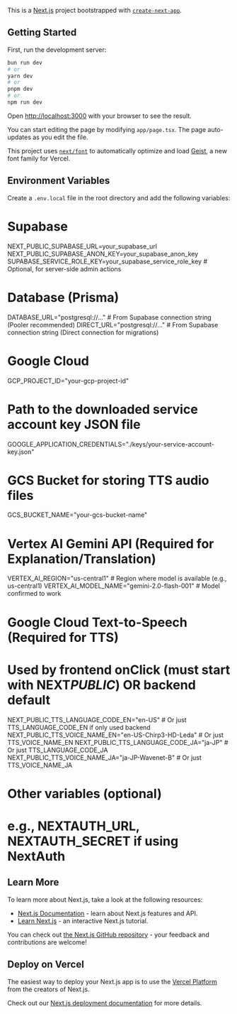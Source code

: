 This is a [Next.js](https://nextjs.org) project bootstrapped with [`create-next-app`](https://nextjs.org/docs/app/api-reference/cli/create-next-app).

## Getting Started

First, run the development server:

```bash
bun run dev
# or
yarn dev
# or
pnpm dev
# or
npm run dev
```

Open [http://localhost:3000](http://localhost:3000) with your browser to see the result.

You can start editing the page by modifying `app/page.tsx`. The page auto-updates as you edit the file.

This project uses [`next/font`](https://nextjs.org/docs/app/building-your-application/optimizing/fonts) to automatically optimize and load [Geist](https://vercel.com/font), a new font family for Vercel.

## Environment Variables

Create a `.env.local` file in the root directory and add the following variables:

# Supabase

NEXT_PUBLIC_SUPABASE_URL=your_supabase_url
NEXT_PUBLIC_SUPABASE_ANON_KEY=your_supabase_anon_key
SUPABASE_SERVICE_ROLE_KEY=your_supabase_service_role_key # Optional, for server-side admin actions

# Database (Prisma)

DATABASE_URL="postgresql://..." # From Supabase connection string (Pooler recommended)
DIRECT_URL="postgresql://..." # From Supabase connection string (Direct connection for migrations)

# Google Cloud

GCP_PROJECT_ID="your-gcp-project-id"

# Path to the downloaded service account key JSON file

GOOGLE_APPLICATION_CREDENTIALS="./keys/your-service-account-key.json"

# GCS Bucket for storing TTS audio files

GCS_BUCKET_NAME="your-gcs-bucket-name"

# Vertex AI Gemini API (Required for Explanation/Translation)

VERTEX_AI_REGION="us-central1" # Region where model is available (e.g., us-central1)
VERTEX_AI_MODEL_NAME="gemini-2.0-flash-001" # Model confirmed to work

# Google Cloud Text-to-Speech (Required for TTS)

# Used by frontend onClick (must start with NEXT*PUBLIC*) OR backend default

NEXT_PUBLIC_TTS_LANGUAGE_CODE_EN="en-US" # Or just TTS_LANGUAGE_CODE_EN if only used backend
NEXT_PUBLIC_TTS_VOICE_NAME_EN="en-US-Chirp3-HD-Leda" # Or just TTS_VOICE_NAME_EN
NEXT_PUBLIC_TTS_LANGUAGE_CODE_JA="ja-JP" # Or just TTS_LANGUAGE_CODE_JA
NEXT_PUBLIC_TTS_VOICE_NAME_JA="ja-JP-Wavenet-B" # Or just TTS_VOICE_NAME_JA

# Other variables (optional)

# e.g., NEXTAUTH_URL, NEXTAUTH_SECRET if using NextAuth

## Learn More

To learn more about Next.js, take a look at the following resources:

- [Next.js Documentation](https://nextjs.org/docs) - learn about Next.js features and API.
- [Learn Next.js](https://nextjs.org/learn) - an interactive Next.js tutorial.

You can check out [the Next.js GitHub repository](https://github.com/vercel/next.js) - your feedback and contributions are welcome!

## Deploy on Vercel

The easiest way to deploy your Next.js app is to use the [Vercel Platform](https://vercel.com/new?utm_medium=default-template&filter=next.js&utm_source=create-next-app&utm_campaign=create-next-app-readme) from the creators of Next.js.

Check out our [Next.js deployment documentation](https://nextjs.org/docs/app/building-your-application/deploying) for more details.
